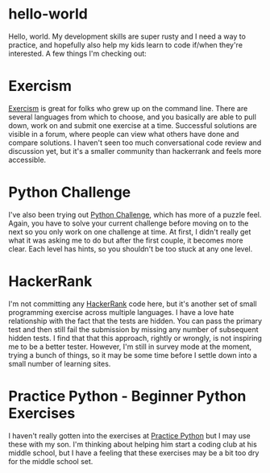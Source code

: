 # hello-world
Hello, world. My development skills are super rusty and I need a way to practice, and hopefully also help my kids learn to code if/when they're interested. A few things I'm checking out:

# Exercism
[Exercism](http://exercism.io/languages/python/about) is great for folks who grew up on the command line. There are several languages from which to choose, and you basically are able to pull down, work on and submit one exercise at a time. Successful solutions are visible in a forum, where people can view what others have done and compare solutions. I haven't seen too much conversational code review and discussion yet, but it's a smaller community than hackerrank and feels more accessible.

# Python Challenge
I've also been trying out [Python Challenge](http://exercism.io/languages/python/about), which has more of a puzzle feel. Again, you have to solve your current challenge before moving on to the next so you only work on one challenge at time. At first, I didn't really get what it was asking me to do but after the first couple, it becomes more clear. Each level has hints, so you shouldn't be too stuck at any one level.

# HackerRank
I'm not committing any [HackerRank](https://www.hackerrank.com/dashboard) code here, but it's another set of small programming exercise across multiple languages. I have a love hate relationship with the fact that the tests are hidden. You can pass the primary test and then still fail the submission by missing any number of subsequent hidden tests. I find that that this approach, rightly or wrongly, is not inspiring me to be a better tester. However, I'm still in survey mode at the moment, trying a bunch of things, so it may be some time before I settle down into a small number of learning sites.

# Practice Python - Beginner Python Exercises
I haven't really gotten into the exercises at [Practice Python](http://www.practicepython.org/) but I may use these with my son. I'm thinking about helping him start a coding club at his middle school, but I have a feeling that these exercises may be a bit too dry for the middle school set.

